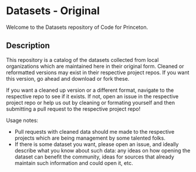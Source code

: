 # Datasets - Original

Welcome to the Datasets repository of Code for Princeton. 

## Description
This repository is a catalog of the datasets collected from local organizations which are maintained here in their original form. Cleaned or reformatted versions may exist in their respective project repos. If you want this version, go ahead and download or fork these.

If you want a cleaned up version or a different format, navigate to the respective repo to see if it exists. If not, open an issue in the respective project repo or help us out by cleaning or formating yourself and then submitting a pull request to the respective project repo!

Usage notes: 
- Pull requests with cleaned data should me made to the respective projects which are being management by some talented folks.
- If there is some dataset you want, please open an issue, and ideally describe what you know about such data: any ideas on how opening the dataset can benefit the community, ideas for sources that already maintain such information and could open it, etc.
